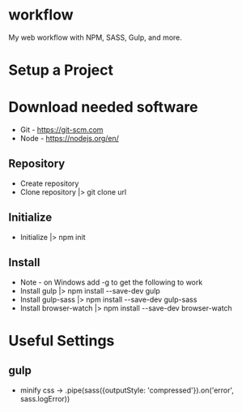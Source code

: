 # workflow
My web workflow with NPM, SASS, Gulp, and more.

# Setup a Project

# Download needed software
* Git - https://git-scm.com
* Node - https://nodejs.org/en/

## Repository
* Create <empty> repository
* Clone <empty> repository |> git clone url

## Initialize
* Initialize |> npm init

## Install
* Note - on Windows add -g to get the following to work 
* Install gulp |> npm install --save-dev gulp
* Install gulp-sass |> npm install --save-dev gulp-sass
* Install browser-watch |> npm install --save-dev browser-watch

# Useful Settings

## gulp
* minify css -> .pipe(sass({outputStyle: 'compressed'}).on('error', sass.logError))
